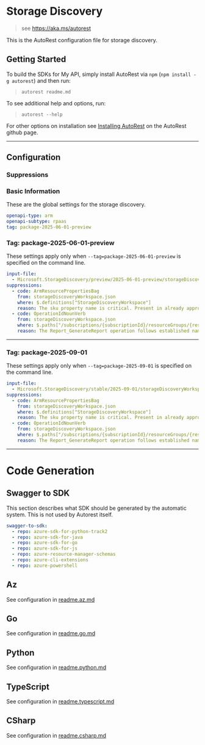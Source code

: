# Storage Discovery

> see https://aka.ms/autorest

This is the AutoRest configuration file for storage discovery.

## Getting Started

To build the SDKs for My API, simply install AutoRest via `npm` (`npm install -g autorest`) and then run:

> `autorest readme.md`

To see additional help and options, run:

> `autorest --help`

For other options on installation see [Installing AutoRest](https://aka.ms/autorest/install) on the AutoRest github page.

---

## Configuration

### Suppressions

### Basic Information

These are the global settings for the storage discovery.

```yaml
openapi-type: arm
openapi-subtype: rpaas
tag: package-2025-06-01-preview
```

### Tag: package-2025-06-01-preview

These settings apply only when `--tag=package-2025-06-01-preview` is specified on the command line.

```yaml $(tag) == 'package-2025-06-01-preview'
input-file:
  - Microsoft.StorageDiscovery/preview/2025-06-01-preview/storageDiscoveryWorkspace.json
suppressions:
  - code: ArmResourcePropertiesBag
    from: storageDiscoveryWorkspace.json
    where: $.definitions["StorageDiscoveryWorkspace"]
    reason: The sku property name is critical. Present in already approved version.
  - code: OperationIdNounVerb
    from: storageDiscoveryWorkspace.json
    where: $.paths["/subscriptions/{subscriptionId}/resourceGroups/{resourceGroupName}/providers/Microsoft.StorageDiscovery/storageDiscoveryWorkspaces/{storageDiscoveryWorkspaceName}/reports/{discoveryResourceName}/generateReport"].post.operationId
    reason: The Report_GenerateReport operation follows established naming conventions for this service as per ARM review.
```

---

### Tag: package-2025-09-01

These settings apply only when `--tag=package-2025-09-01` is specified on the command line.

```yaml $(tag) == 'package-2025-09-01'
input-file:
  - Microsoft.StorageDiscovery/stable/2025-09-01/storageDiscoveryWorkspace.json
suppressions:
  - code: ArmResourcePropertiesBag
    from: storageDiscoveryWorkspace.json
    where: $.definitions["StorageDiscoveryWorkspace"]
    reason: The sku property name is critical. Present in already approved version.
  - code: OperationIdNounVerb
    from: storageDiscoveryWorkspace.json
    where: $.paths["/subscriptions/{subscriptionId}/resourceGroups/{resourceGroupName}/providers/Microsoft.StorageDiscovery/storageDiscoveryWorkspaces/{storageDiscoveryWorkspaceName}/reports/{discoveryResourceName}/generateReport"].post.operationId
    reason: The Report_GenerateReport operation follows established naming conventions for this service as per ARM review.
```

---

# Code Generation

## Swagger to SDK

This section describes what SDK should be generated by the automatic system.
This is not used by Autorest itself.

```yaml $(swagger-to-sdk)
swagger-to-sdk:
  - repo: azure-sdk-for-python-track2
  - repo: azure-sdk-for-java
  - repo: azure-sdk-for-go
  - repo: azure-sdk-for-js
  - repo: azure-resource-manager-schemas
  - repo: azure-cli-extensions
  - repo: azure-powershell
```

## Az

See configuration in [readme.az.md](./readme.az.md)

## Go

See configuration in [readme.go.md](./readme.go.md)

## Python

See configuration in [readme.python.md](./readme.python.md)

## TypeScript

See configuration in [readme.typescript.md](./readme.typescript.md)

## CSharp

See configuration in [readme.csharp.md](./readme.csharp.md)
